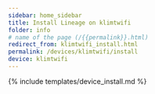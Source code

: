 ```yaml
---
sidebar: home_sidebar
title: Install Lineage on klimtwifi
folder: info
# name of the page (/{{permalink}}.html)
redirect_from: klimtwifi_install.html
permalink: /devices/klimtwifi/install
device: klimtwifi
---
```

{% include templates/device_install.md %}
